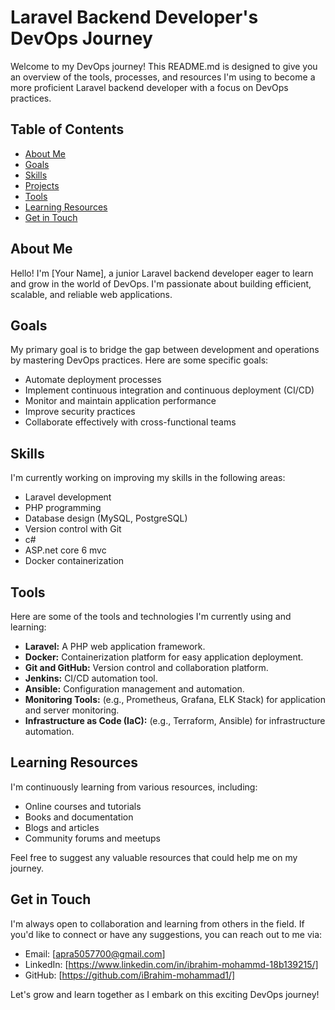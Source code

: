 # Laravel Backend Developer's DevOps Journey

Welcome to my DevOps journey! This README.md is designed to give you an overview of the tools, processes, and resources I'm using to become a more proficient Laravel backend developer with a focus on DevOps practices.

## Table of Contents
- [About Me](#about-me)
- [Goals](#goals)
- [Skills](#skills)
- [Projects](#projects)
- [Tools](#tools)
- [Learning Resources](#learning-resources)
- [Get in Touch](#get-in-touch)

## About Me
Hello! I'm [Your Name], a junior Laravel backend developer eager to learn and grow in the world of DevOps. I'm passionate about building efficient, scalable, and reliable web applications.

## Goals
My primary goal is to bridge the gap between development and operations by mastering DevOps practices. Here are some specific goals:
- Automate deployment processes
- Implement continuous integration and continuous deployment (CI/CD)
- Monitor and maintain application performance
- Improve security practices
- Collaborate effectively with cross-functional teams

## Skills
I'm currently working on improving my skills in the following areas:
- Laravel development
- PHP programming
- Database design (MySQL, PostgreSQL)
- Version control with Git
- c#
- ASP.net core 6 mvc
- Docker containerization




## Tools
Here are some of the tools and technologies I'm currently using and learning:
- **Laravel:** A PHP web application framework.
- **Docker:** Containerization platform for easy application deployment.
- **Git and GitHub:** Version control and collaboration platform.
- **Jenkins:** CI/CD automation tool.
- **Ansible:** Configuration management and automation.
- **Monitoring Tools:** (e.g., Prometheus, Grafana, ELK Stack) for application and server monitoring.
- **Infrastructure as Code (IaC):** (e.g., Terraform, Ansible) for infrastructure automation.

## Learning Resources
I'm continuously learning from various resources, including:
- Online courses and tutorials
- Books and documentation
- Blogs and articles
- Community forums and meetups

Feel free to suggest any valuable resources that could help me on my journey.

## Get in Touch
I'm always open to collaboration and learning from others in the field. If you'd like to connect or have any suggestions, you can reach out to me via:
- Email: [apra5057700@gmail.com]
- LinkedIn: [https://www.linkedin.com/in/ibrahim-mohammd-18b139215/]
- GitHub: [https://github.com/iBrahim-mohammad1/]

Let's grow and learn together as I embark on this exciting DevOps journey!
